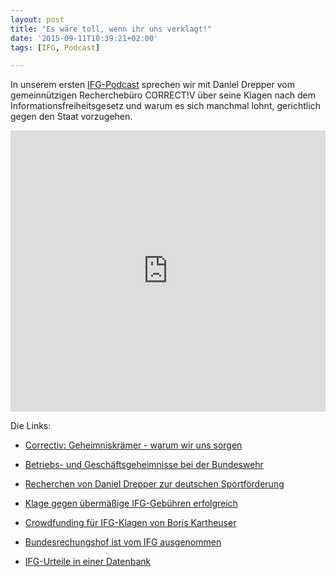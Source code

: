 ```yaml
---
layout: post
title: "Es wäre toll, wenn ihr uns verklagt!"
date: '2015-09-11T10:39:21+02:00'
tags: [IFG, Podcast]

---
```


In unserem ersten [IFG-Podcast](https://soundcloud.com/fragdenstaat/ifg-podcast-1-es-ware-toll-wenn-ihr-uns-verklagt) sprechen wir mit Daniel Drepper vom gemeinnützigen Recherchebüro CORRECT!V über seine Klagen nach dem Informationsfreiheitsgesetz und warum es sich manchmal lohnt, gerichtlich gegen den Staat vorzugehen.

<iframe width="100%" height="450" scrolling="no" frameborder="no" src="https://w.soundcloud.com/player/?url=https%3A//api.soundcloud.com/tracks/223063085&amp;auto_play=false&amp;hide_related=false&amp;show_comments=true&amp;show_user=true&amp;show_reposts=false&amp;visual=true"></iframe>

Die Links:

- [Correctiv: Geheimniskrämer - warum wir uns sorgen](https://correctiv.org/blog/2015/08/30/pressefreiheit-warum-wir-uns-sorgen/)

- [Betriebs- und Geschäftsgeheimnisse bei der Bundeswehr](http://blog.fragdenstaat.de/2015/Bundeswehr-Ablehnung-Betriebsgeheimnisse/)

- [Recherchen von Daniel Drepper zur deutschen Sportförderung](http://www.anstageslicht.de/geschichtenansicht/kat/sport-fairness/story/sportfoerderung-und-intransparenz.html)

- [Klage gegen übermäßige IFG-Gebühren erfolgreich](https://correctiv.org/blog/2014/08/08/untauglich-bmi-hat-14-21560-zu-viel-kassiert/)

- [Crowdfunding für IFG-Klagen von Boris Kartheuser](https://crowdfunding.correctiv.org/deutscheueberwachungsexporte)

- [Bundesrechungshof ist vom IFG ausgenommen](http://www.zeit.de/politik/deutschland/2014-03/ifg-transparenz-bundesrechnungshof/komplettansicht)

- [IFG-Urteile in einer Datenbank](http://www.lda.brandenburg.de/sixcms/detail.php?template=rechtsprechungsdb_start)
